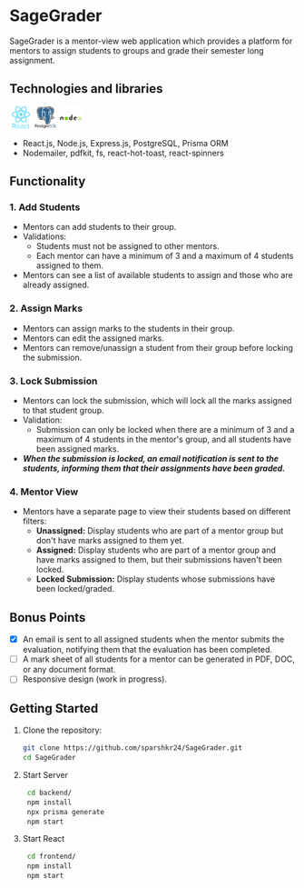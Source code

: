 # SageGrader

SageGrader is a mentor-view web application which provides a platform for mentors to assign students to groups and grade their semester long assignment.

## Technologies and libraries
    
<img src="https://raw.githubusercontent.com/devicons/devicon/master/icons/react/react-original-wordmark.svg" alt="react" width="40" height="40"/> <img src="https://raw.githubusercontent.com/devicons/devicon/master/icons/postgresql/postgresql-original-wordmark.svg" alt="postgresql" width="40" height="40"/>  <img src="https://raw.githubusercontent.com/devicons/devicon/master/icons/nodejs/nodejs-original-wordmark.svg" alt="nodejs" width="40" height="40"/> 
- React.js, Node.js, Express.js, PostgreSQL, Prisma ORM
- Nodemailer, pdfkit, fs, react-hot-toast, react-spinners

## Functionality

### 1. Add Students

- Mentors can add students to their group.
- Validations:
  - Students must not be assigned to other mentors.
  - Each mentor can have a minimum of 3 and a maximum of 4 students assigned to them.
- Mentors can see a list of available students to assign and those who are already assigned.

### 2. Assign Marks

- Mentors can assign marks to the students in their group.
- Mentors can edit the assigned marks.
- Mentors can remove/unassign a student from their group before locking the submission.

### 3. Lock Submission

- Mentors can lock the submission, which will lock all the marks assigned to that student group.
- Validation:
  - Submission can only be locked when there are a minimum of 3 and a maximum of 4 students in the mentor's group, and all students have been assigned marks.
- ***When the submission is locked, an email notification is sent to the students, informing them that their assignments have been graded.***

### 4. Mentor View

- Mentors have a separate page to view their students based on different filters:
  - **Unassigned:** Display students who are part of a mentor group but don't have marks assigned to them yet.
  - **Assigned:** Display students who are part of a mentor group and have marks assigned to them, but their submissions haven't been locked.
  - **Locked Submission:** Display students whose submissions have been locked/graded.

## Bonus Points

- [x] An email is sent to all assigned students when the mentor submits the evaluation, notifying them that the evaluation has been completed.
- [ ] A mark sheet of all students for a mentor can be generated in PDF, DOC, or any document format.
- [ ] Responsive design (work in progress).

## Getting Started

1. Clone the repository:

   ```bash
   git clone https://github.com/sparshkr24/SageGrader.git
   cd SageGrader
    ```

2. Start Server
   
   ```bash
    cd backend/
    npm install
    npx prisma generate
    npm start
   ```

3. Start React
   
   ```bash
    cd frontend/
    npm install
    npm start
   ```
